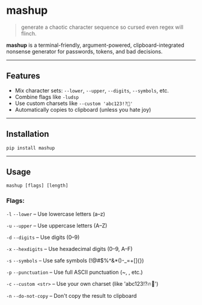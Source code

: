 # mashup

> generate a chaotic character sequence so cursed even regex will flinch.

**mashup** is a terminal-friendly, argument-powered, clipboard-integrated nonsense generator for passwords, tokens, and bad decisions.

---
## Features

- Mix character sets: `--lower`, `--upper`, `--digits`, `--symbols`, etc.
- Combine flags like `-ludsp`
- Use custom charsets like `--custom 'abc123!?🐍'`
- Automatically copies to clipboard (unless you hate joy)
---

## Installation
```
pip install mashup
```
---
## Usage
`mashup [flags] [length]`

### Flags:
  `-l`  `--lower`        –  Use lowercase letters (a–z)
  
  `-u`  `--upper`        –  Use uppercase letters (A–Z)
  
  `-d`  `--digits`       –  Use digits (0–9)
  
  `-x`  `--hexdigits`    –  Use hexadecimal digits (0–9, A–F)
  
  `-s`  `--symbols`      –  Use safe symbols (!@#$%^&*()-_=+[]{})
  
  `-p`  `--punctuation`  –  Use full ASCII punctuation (~, \, etc.)
  
  `-c`  `--custom <str>` –  Use your own charset (like 'abc123!?🔥🦄')
  
  `-n`  `--do-not-copy`  –  Don't copy the result to clipboard
